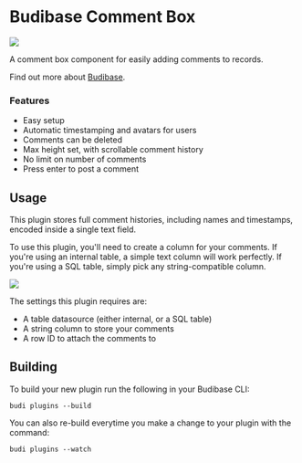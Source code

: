 # Budibase Comment Box

![](resources/demo.png)

A comment box component for easily adding comments to records.

Find out more about [Budibase](https://github.com/Budibase/budibase).

### Features
- Easy setup
- Automatic timestamping and avatars for users
- Comments can be deleted
- Max height set, with scrollable comment history
- No limit on number of comments
- Press enter to post a comment

## Usage
This plugin stores full comment histories, including names and timestamps, encoded inside
a single text field.

To use this plugin, you'll need to create a column for your comments. If you're using
an internal table, a simple text column will work perfectly. If you're using a SQL table,
simply pick any string-compatible column.

![](resources/data.png)

The settings this plugin requires are:
- A table datasource (either internal, or a SQL table)
- A string column to store your comments
- A row ID to attach the comments to

## Building

To build your new  plugin run the following in your Budibase CLI:
```
budi plugins --build
```

You can also re-build everytime you make a change to your plugin with the command:
```
budi plugins --watch
```

